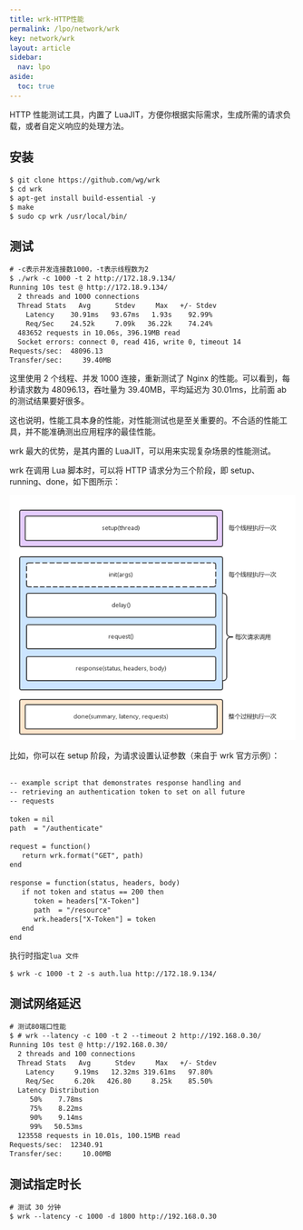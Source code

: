```yaml
---
title: wrk-HTTP性能
permalink: /lpo/network/wrk
key: network/wrk
layout: article
sidebar:
  nav: lpo
aside:
  toc: true
---
```


HTTP 性能测试工具，内置了 LuaJIT，方便你根据实际需求，生成所需的请求负载，或者自定义响应的处理方法。

<!--more-->

## 安装

```shell
$ git clone https://github.com/wg/wrk
$ cd wrk
$ apt-get install build-essential -y
$ make
$ sudo cp wrk /usr/local/bin/
```

## 测试

```shell
# -c表示并发连接数1000，-t表示线程数为2
$ ./wrk -c 1000 -t 2 http://172.18.9.134/
Running 10s test @ http://172.18.9.134/
  2 threads and 1000 connections
  Thread Stats   Avg      Stdev     Max   +/- Stdev
    Latency    30.91ms   93.67ms   1.93s    92.99%
    Req/Sec    24.52k     7.09k   36.22k    74.24%
  483652 requests in 10.06s, 396.19MB read
  Socket errors: connect 0, read 416, write 0, timeout 14
Requests/sec:  48096.13
Transfer/sec:     39.40MB
```

这里使用 2 个线程、并发 1000 连接，重新测试了 Nginx 的性能。可以看到，每秒请求数为 48096.13，吞吐量为 39.40MB，平均延迟为 30.01ms，比前面 ab 的测试结果要好很多。

这也说明，性能工具本身的性能，对性能测试也是至关重要的。不合适的性能工具，并不能准确测出应用程序的最佳性能。

wrk 最大的优势，是其内置的 LuaJIT，可以用来实现复杂场景的性能测试。

wrk 在调用 Lua 脚本时，可以将 HTTP 请求分为三个阶段，即 setup、running、done，如下图所示：

![img](../media/wrk/d02b845aa308b7a38a5735f3db8d9682.png)

比如，你可以在 setup 阶段，为请求设置认证参数（来自于 wrk 官方示例）：

```shell

-- example script that demonstrates response handling and
-- retrieving an authentication token to set on all future
-- requests

token = nil
path  = "/authenticate"

request = function()
   return wrk.format("GET", path)
end

response = function(status, headers, body)
   if not token and status == 200 then
      token = headers["X-Token"]
      path  = "/resource"
      wrk.headers["X-Token"] = token
   end
end
```

执行时指定`lua 文件`

```shell
$ wrk -c 1000 -t 2 -s auth.lua http://172.18.9.134/
```

## 测试网络延迟

```shell
# 测试80端口性能
$ # wrk --latency -c 100 -t 2 --timeout 2 http://192.168.0.30/
Running 10s test @ http://192.168.0.30/
  2 threads and 100 connections
  Thread Stats   Avg      Stdev     Max   +/- Stdev
    Latency     9.19ms   12.32ms 319.61ms   97.80%
    Req/Sec     6.20k   426.80     8.25k    85.50%
  Latency Distribution
     50%    7.78ms
     75%    8.22ms
     90%    9.14ms
     99%   50.53ms
  123558 requests in 10.01s, 100.15MB read
Requests/sec:  12340.91
Transfer/sec:     10.00MB
```

## 测试指定时长

```shell
# 测试 30 分钟
$ wrk --latency -c 1000 -d 1800 http://192.168.0.30
```

